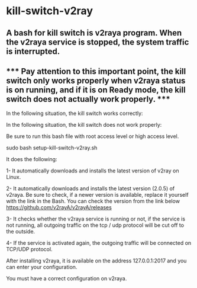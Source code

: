 # kill-switch-v2ray
A bash for kill switch is v2raya program. When the v2raya service is stopped, the system traffic is interrupted.
--------
*** Pay attention to this important point, the kill switch only works properly when v2raya status is on running, and if it is on Ready mode, the kill switch does not actually work properly. ***
----------
In the following situation, the kill switch works correctly:


In the following situation, the kill switch does not work properly:

Be sure to run this bash file with root access level or high access level.

sudo bash setup-kill-switch-v2ray.sh


It does the following:

1- It automatically downloads and installs the latest version of v2ray on Linux.

2- It automatically downloads and installs the latest version (2.0.5) of v2raya. Be sure to check, if a newer version is available, replace it yourself with the link in the Bash.
You can check the version from the link below
https://github.com/v2rayA/v2rayA/releases

3- It checks whether the v2raya service is running or not, if the service is not running, all outgoing traffic on the tcp / udp protocol will be cut off to the outside.

4- If the service is activated again, the outgoing traffic will be connected on TCP/UDP protocol.

After installing v2raya, it is available on the address 127.0.0.1:2017 and you can enter your configuration.

You must have a correct configuration on v2raya.
